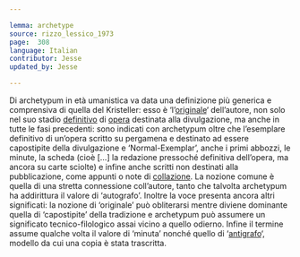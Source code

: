 ```yaml
---

lemma: archetype
source: rizzo_lessico_1973
page:  308
language: Italian
contributor: Jesse
updated_by: Jesse

---
```


Di archetypum in età umanistica va data una definizione più generica e comprensiva di quella del Kristeller: esso è ‘l’[originale](original.html)‘ dell’autore, non solo nel suo stadio [definitivo](definitive.html) di [opera](work.html) destinata alla divulgazione, ma anche in tutte le fasi precedenti: sono indicati con archetypum oltre che l’esemplare definitivo di un’opera scritto su pergamena e destinato ad essere capostipite della divulgazione e ‘Normal-Exemplar’, anche i primi abbozzi, le minute, la scheda (cioè […] la redazione pressoché definitiva dell’opera, ma ancora su carte sciolte) e infine anche scritti non destinati alla pubblicazione, come appunti o note di [collazione](collation.html). La nozione comune è quella di una stretta connessione coll’autore, tanto che talvolta archetypum ha addirittura il valore di ‘autografo’. Inoltre la voce presenta ancora altri significati: la nozione di ‘originale’ può obliterarsi mentre diviene dominante quella di ‘capostipite’ della tradizione e archetypum può assumere un significato tecnico-filologico assai vicino a quello odierno. Infine il termine assume qualche volta il valore di ‘minuta’ nonché quello di ‘[antigrafo](antigraph.html)‘, modello da cui una copia è stata trascritta.
